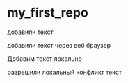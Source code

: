 ﻿# my_first_repo

добавили текст

добавили текст через веб браузер

Добавим текст локально

разрешили локальный конфликт текст

